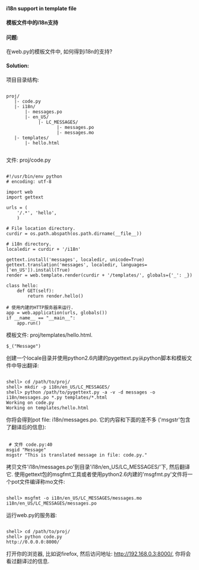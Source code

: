  

#### i18n support in template file




#### 模板文件中的i18n支持




#### 问题:



在web.py的模板文件中, 如何得到i18n的支持?




#### Solution:



项目目录结构:




```

proj/
   |- code.py
   |- i18n/
       |- messages.po
       |- en_US/
            |- LC_MESSAGES/
                   |- messages.po
                   |- messages.mo
   |- templates/
       |- hello.html


```



文件: proj/code.py




```

#!/usr/bin/env python
# encoding: utf-8

import web
import gettext

urls = (
    '/.*', 'hello',
    )

# File location directory.
curdir = os.path.abspath(os.path.dirname(__file__))

# i18n directory.
localedir = curdir + '/i18n'

gettext.install('messages', localedir, unicode=True)   
gettext.translation('messages', localedir, languages=['en_US']).install(True)  
render = web.template.render(curdir + '/templates/', globals={'_': _})

class hello:
    def GET(self):
        return render.hello()

# 使用内建的HTTP服务器来运行.
app = web.application(urls, globals())
if __name__ == "__main__":
    app.run()

```



模板文件: proj/templates/hello.html.




```
$_("Message")
```



创建一个locale目录并使用python2.6内建的pygettext.py从python脚本和模板文件中导出翻译:




```

shell> cd /path/to/proj/
shell> mkdir -p i18n/en_US/LC_MESSAGES/
shell> python /path/to/pygettext.py -a -v -d messages -o i18n/messages.po *.py templates/*.html
Working on code.py
Working on templates/hello.html

```



你将会得到pot file: i18n/messages.po. 它的内容和下面的差不多
('msgstr'包含了翻译后的信息):




```

 # 文件 code.py:40
msgid "Message"
msgstr "This is translated message in file: code.py."

```



拷贝文件'i18n/messages.po'到目录'i18n/en_US/LC_MESSAGES/'下, 然后翻译它. 使用gettext包的msgfmt工具或者使用python2.6内建的'msgfmt.py'文件将一个pot文件编译称mo文件:




```

shell> msgfmt -o i18n/en_US/LC_MESSAGES/messages.mo i18n/en_US/LC_MESSAGES/messages.po

```



运行web.py的服务器:




```

shell> cd /path/to/proj/
shell> python code.py
http://0.0.0.0:8000/

```



打开你的浏览器, 比如说firefox, 然后访问地址: http://192.168.0.3:8000/, 你将会看过翻译过的信息.





 
 


